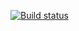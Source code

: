 [![Build status](https://ci.appveyor.com/api/projects/status/c4whi1vhtr0ehrxv?svg=true)](https://ci.appveyor.com/project/MarinaSuhareva/carat-8)
